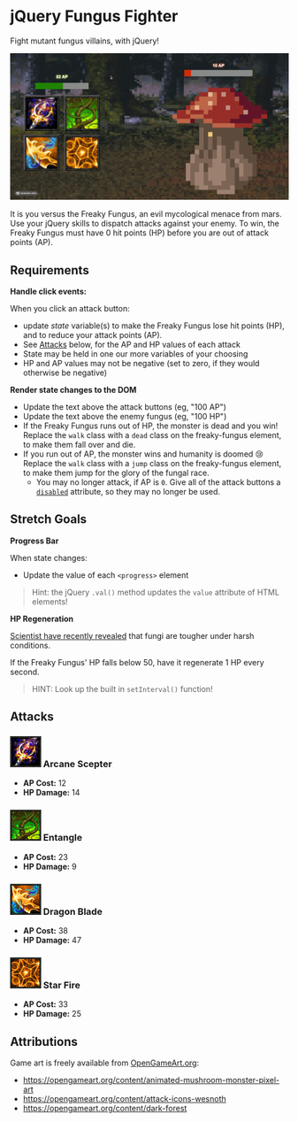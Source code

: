 # jQuery Fungus Fighter

Fight mutant fungus villains, with jQuery!

![demo](demo.gif)

It is you versus the Freaky Fungus, an evil mycological menace from mars. Use your jQuery skills to dispatch attacks against your enemy. To win, the Freaky Fungus must have 0 hit points (HP) before you are out of attack points (AP).



## Requirements

**Handle click events:** 

When you click an attack button:

-  update _state_ variable(s) to make the Freaky Fungus lose hit points (HP), and to reduce your attack points (AP). 
- See [Attacks](#attacks) below, for the AP and HP values of each attack
- State may be held in one our more variables of your choosing
- HP and AP values may not be negative (set to zero, if they would otherwise be negative)


**Render state changes to the DOM**

- Update the text above the attack buttons (eg, "100 AP")
- Update the text above the enemy fungus (eg, "100 HP")
- If the Freaky Fungus runs out of HP, the monster is dead and you win! Replace the `walk` class with a `dead` class on the freaky-fungus element, to make them fall over and die.
- If you run out of AP, the monster wins and humanity is doomed 😢 Replace the `walk` class with a `jump` class on the freaky-fungus element, to make them jump for the glory of the fungal race.
  - You may no longer attack, if AP is `0`. Give all of the attack buttons a [`disabled`](https://www.w3schools.com/tags/att_button_disabled.asp) attribute, so they may no longer be used. 

## Stretch Goals

**Progress Bar**

When state changes:
  - Update the value of each `<progress>` element

> Hint: the jQuery `.val()` method updates the `value` attribute of HTML elements!

**HP Regeneration**

[Scientist have recently revealed](https://www.nature.com/articles/s41598-022-05715-9) that fungi are tougher under harsh conditions.

If the Freaky Fungus' HP falls below 50, have it regenerate 1 HP every second.

> HINT: Look up the built in `setInterval()` function!


## Attacks

### ![arcane scepter](./images/arcane-sceptre.png) Arcane Scepter

- **AP Cost:** 12
- **HP Damage:** 14


### ![entangle](./images/entangle-3.png) Entangle

- **AP Cost:** 23
- **HP Damage:** 9

### ![dragon blade](./images/dragon-blade-3.png) Dragon Blade

- **AP Cost:** 38
- **HP Damage:** 47

### ![star fire](./images/star-fire.png) Star Fire

- **AP Cost:** 33
- **HP Damage:** 25


## Attributions

Game art is freely available from [OpenGameArt.org](https://opengameart.org/):
- https://opengameart.org/content/animated-mushroom-monster-pixel-art
- https://opengameart.org/content/attack-icons-wesnoth
- https://opengameart.org/content/dark-forest